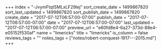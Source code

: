 +++
index = "-JvymFtqtSMLxLF29lej"
sort_create_date = 1499867820
sort_last_updated = 1499867820
sort_publish_date = 1499867820
create_date = "2017-07-12T06:57:00-07:00"
publish_date = "2017-07-12T06:57:00-07:00"
date = "2017-07-12T06:57:00-07:00"
last_updated = "2017-07-12T06:57:00-07:00"
preview_url = "e60fd8e4-6a27-373d-88e4-e05152f530af"
name = "limericks"
title = "limericks"
is_column = false
reviews_tags = ""
notes_tags = ["notes/robert-conquest-1917---2015.md"]
+++


